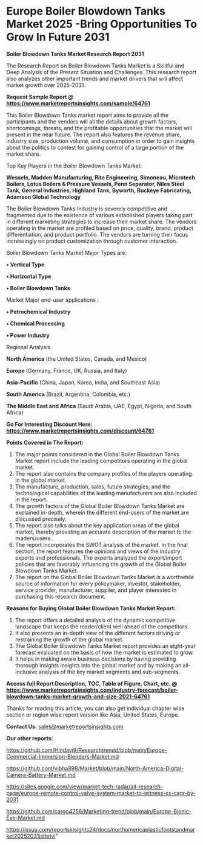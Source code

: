 # Europe Boiler Blowdown Tanks Market 2025 -Bring Opportunities To Grow In Future 2031

<strong>Boiler Blowdown Tanks Market Research Report 2031</strong>

The Research Report on Boiler Blowdown Tanks Market is a Skillful and Deep Analysis of the Present Situation and Challenges. This research report also analyzes other important trends and market drivers that will affect market growth over 2025-2031.

<strong>Request Sample Report @ <a href=https://www.marketreportsinsights.com/sample/64761>https://www.marketreportsinsights.com/sample/64761</a></strong>

This Boiler Blowdown Tanks market report aims to provide all the participants and the vendors will all the details about growth factors, shortcomings, threats, and the profitable opportunities that the market will present in the near future. The report also features the revenue share, industry size, production volume, and consumption in order to gain insights about the politics to contest for gaining control of a large portion of the market share.

Top Key Players in the Boiler Blowdown Tanks Market:

<strong>Wessels, Madden Manufacturing, Rite Engineering, Simoneau, Microtech Boilers, Lotus Boilers & Pressure Vessels, Penn Separator, Niles Steel Tank, General Industries, Highland Tank, Byworth, Buckeye Fabricating, Adamson Global Technology</strong>

The Boiler Blowdown Tanks Industry is severely competitive and fragmented due to the existence of various established players taking part in different marketing strategies to increase their market share. The vendors operating in the market are profiled based on price, quality, brand, product differentiation, and product portfolio. The vendors are turning their focus increasingly on product customization through customer interaction.

Boiler Blowdown Tanks Market Major Types are:

<strong>• Vertical Type

• Horizontal Type

• Boiler Blowdown Tanks</strong>

Market Major end-user applications :

<strong>• Petrochemical Industry

• Chemical Processing

• Power Industry</strong>

Regional Analysis

</u><strong><b>North America</b></strong> (the United States, Canada, and Mexico)

<strong><b>Europe </b></strong>(Germany, France, UK, Russia, and Italy)

<strong><b>Asia-Pacific</b></strong> (China, Japan, Korea, India, and Southeast Asia)

<strong><b>South America</b></strong> (Brazil, Argentina, Colombia, etc.)

<strong><b>The Middle East and Africa</b></strong> (Saudi Arabia, UAE, Egypt, Nigeria, and South Africa)

<strong>Go For Interesting Discount Here: <a href=https://www.marketreportsinsights.com/discount/64761>https://www.marketreportsinsights.com/discount/64761</a></strong>

<strong>Points Covered in The Report:</strong>
<ol>
  <li>The major points considered in the Global Boiler Blowdown Tanks Market report include the leading competitors operating in the global market.</li>
  <li>The report also contains the company profiles of the players operating in the global market.</li>
  <li>The manufacture, production, sales, future strategies, and the technological capabilities of the leading manufacturers are also included in the report.</li>
  <li>The growth factors of the Global Boiler Blowdown Tanks Market are explained in-depth, wherein the different end-users of the market are discussed precisely.</li>
  <li>The report also talks about the key application areas of the global market, thereby providing an accurate description of the market to the readers/users.</li>
  <li>The report incorporates the SWOT analysis of the market. In the final section, the report features the opinions and views of the industry experts and professionals. The experts analyzed the export/import policies that are favorably influencing the growth of the Global Boiler Blowdown Tanks Market.</li>
  <li>The report on the Global Boiler Blowdown Tanks Market is a worthwhile source of information for every policymaker, investor, stakeholder, service provider, manufacturer, supplier, and player interested in purchasing this research document.</li>
</ol>
<strong>Reasons for Buying Global Boiler Blowdown Tanks Market Report:</strong>

<ol>
  <li>The report offers a detailed analysis of the dynamic competitive landscape that keeps the reader/client well ahead of the competitors.</li>
  <li>It also presents an in-depth view of the different factors driving or restraining the growth of the global market.</li>
  <li>The Global Boiler Blowdown Tanks Market report provides an eight-year forecast evaluated on the basis of how the market is estimated to grow.</li>
  <li>It helps in making aware business decisions by having providing thorough insights insights into the global market and by making an all-inclusive analysis of the key market segments and sub-segments.</li>
</ol>
<strong>Access full Report Description, TOC, Table of Figure, Chart, etc. @ <a href=https://www.marketreportsinsights.com/industry-forecast/boiler-blowdown-tanks-market-growth-and-size-2021-64761>https://www.marketreportsinsights.com/industry-forecast/boiler-blowdown-tanks-market-growth-and-size-2021-64761</a></strong>


Thanks for reading this article; you can also get individual chapter wise section or region wise report version like Asia, United States, Europe.

<strong>Contact Us:</strong>
sales@marketreportsinsights.com

<strong>Our other reports:</strong>

<a href=https://github.com/Hindavi9/Researchtrendd/blob/main/Europe-Commercial-Immersion-Blenders-Market.md>https://github.com/Hindavi9/Researchtrendd/blob/main/Europe-Commercial-Immersion-Blenders-Market.md</a>

<a href=https://github.com/vibha898/Market/blob/main/North-America-Digital-Camera-Battery-Market.md>https://github.com/vibha898/Market/blob/main/North-America-Digital-Camera-Battery-Market.md</a>

<a href=https://sites.google.com/view/market-tech-radar/all-research-page/europe-remote-control-valve-system-market-to-witness-xx-cagr-by-2031>https://sites.google.com/view/market-tech-radar/all-research-page/europe-remote-control-valve-system-market-to-witness-xx-cagr-by-2031</a>

<a href=https://github.com/cargo4256/Marketing-trend/blob/main/Europe-Bionic-Eye-Market.md>https://github.com/cargo4256/Marketing-trend/blob/main/Europe-Bionic-Eye-Market.md</a>

<a href=https://issuu.com/reportsinsights24/docs/northamericaplasticfootstandmarket20252031isthrivi>https://issuu.com/reportsinsights24/docs/northamericaplasticfootstandmarket20252031isthrivi</a>"
